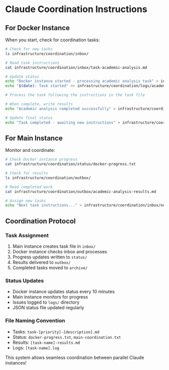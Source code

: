 # Claude Coordination Instructions

## For Docker Instance

When you start, check for coordination tasks:

```bash
# Check for new tasks
ls infrastructure/coordination/inbox/

# Read task instructions
cat infrastructure/coordination/inbox/task-academic-analysis.md

# Update status
echo "Docker instance started - processing academic analysis task" > infrastructure/coordination/status/docker-progress.txt
echo "$(date): Task started" >> infrastructure/coordination/logs/academic-analysis.log

# Process the task following the instructions in the task file

# When complete, write results
echo "Academic analysis completed successfully" > infrastructure/coordination/outbox/academic-analysis-results.md

# Update final status
echo "Task completed - awaiting new instructions" > infrastructure/coordination/status/docker-progress.txt
```

## For Main Instance

Monitor and coordinate:

```bash
# Check Docker instance progress  
cat infrastructure/coordination/status/docker-progress.txt

# Check for results
ls infrastructure/coordination/outbox/

# Read completed work
cat infrastructure/coordination/outbox/academic-analysis-results.md

# Assign new tasks
echo "Next task instructions..." > infrastructure/coordination/inbox/next-task.md
```

## Coordination Protocol

### Task Assignment
1. Main instance creates task file in `inbox/`
2. Docker instance checks inbox and processes
3. Progress updates written to `status/`
4. Results delivered to `outbox/`
5. Completed tasks moved to `archive/`

### Status Updates
- Docker instance updates status every 10 minutes
- Main instance monitors for progress
- Issues logged to `logs/` directory
- JSON status file updated regularly

### File Naming Convention
- Tasks: `task-[priority]-[description].md`
- Status: `docker-progress.txt`, `main-coordination.txt`
- Results: `[task-name]-results.md`
- Logs: `[task-name].log`

This system allows seamless coordination between parallel Claude instances!